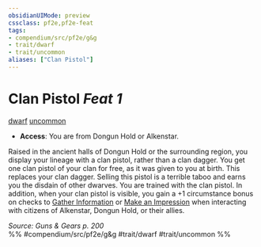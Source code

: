 ```yaml
---
obsidianUIMode: preview
cssclass: pf2e,pf2e-feat
tags:
- compendium/src/pf2e/g&g
- trait/dwarf
- trait/uncommon
aliases: ["Clan Pistol"]
---
```

# Clan Pistol  *Feat 1*  
[dwarf](/rules/traits/dwarf.md)  [uncommon](/rules/traits/uncommon.md)  

- **Access**: You are from Dongun Hold or Alkenstar.

Raised in the ancient halls of Dongun Hold or the surrounding region, you display your lineage with a clan pistol, rather than a clan dagger. You get one clan pistol of your clan for free, as it was given to you at birth. This replaces your clan dagger. Selling this pistol is a terrible taboo and earns you the disdain of other dwarves. You are trained with the clan pistol. In addition, when your clan pistol is visible, you gain a +1 circumstance bonus on checks to [Gather Information](/rules/actions/gather-information.md) or [Make an Impression](/rules/actions/make-an-impression.md) when interacting with citizens of Alkenstar, Dongun Hold, or their allies.

*Source: Guns & Gears p. 200*  
%% #compendium/src/pf2e/g&g #trait/dwarf #trait/uncommon %%